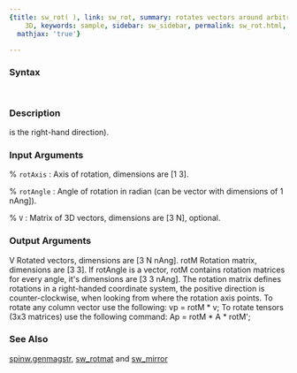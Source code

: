 ```yaml
---
{title: sw_rot( ), link: sw_rot, summary: rotates vectors around arbitrary axis in
    3D, keywords: sample, sidebar: sw_sidebar, permalink: sw_rot.html, folder: swfiles,
  mathjax: 'true'}

---
```


### Syntax

` `

### Description

is the right-hand direction).
 

### Input Arguments

% `rotAxis`
: Axis of rotation, dimensions are [1 3].

% `rotAngle`
: Angle of rotation in radian (can be vector with dimensions of
 1 nAng]).

% `V`
: Matrix of 3D vectors, dimensions are [3 N], optional.

### Output Arguments

V         Rotated vectors, dimensions are [3 N nAng].
rotM      Rotation matrix, dimensions are [3 3]. If rotAngle is a vector,
        rotM contains rotation matrices for every angle, it's
        dimensions are [3 3 nAng].
The rotation matrix defines rotations in a right-handed coordinate
system, the positive direction is counter-clockwise, when looking from
where the rotation axis points. To rotate any column vector use the
following:
vp = rotM * v;
To rotate tensors (3x3 matrices) use the following command:
Ap = rotM * A * rotM';

### See Also

[spinw.genmagstr](spinw_genmagstr.html), [sw_rotmat](sw_rotmat.html) and [sw_mirror](sw_mirror.html)

